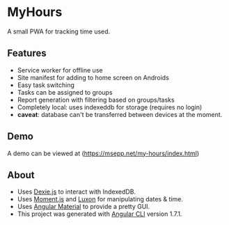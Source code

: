# MyHours

A small PWA for tracking time used.

## Features

* Service worker for offline use
* Site manifest for adding to home screen on Androids
* Easy task switching
* Tasks can be assigned to groups
* Report generation with filtering based on groups/tasks
* Completely local: uses indexeddb for storage (requires no login)
 * **caveat**: database can't be transferred between devices at the moment.

## Demo

A demo can be viewed at (https://msepp.net/my-hours/index.html)

## About

* Uses [Dexie.js](http://dexie.org/) to interact with IndexedDB.
* Uses [Moment.js](https://momentjs.com/) and [Luxon](https://moment.github.io/luxon/) for manipulating dates & time.
* Uses [Angular Material](https://material.angular.io/) to provide a pretty GUI.
* This project was generated with [Angular CLI](https://github.com/angular/angular-cli) version 1.7.1.
